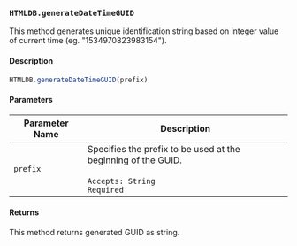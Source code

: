 ### `HTMLDB.generateDateTimeGUID`

This method generates unique identification string based on integer value of current time (eg. "1534970823983154").

#### Description

```javascript
HTMLDB.generateDateTimeGUID(prefix)
```

#### Parameters

| Parameter Name             | Description                               |
| -------------------------- | ----------------------------------------- |
| `prefix` | Specifies the prefix to be used at the beginning of the GUID.<br><br>`Accepts: String`<br>`Required` |

#### Returns

This method returns generated GUID as string.